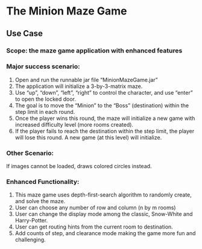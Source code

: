 # The Minion Maze Game
## Use Case

### Scope: the maze game application with enhanced features
### Major success scenario:
  1. Open and run the runnable jar file “MinionMazeGame.jar”
  2. The application will initialize a 3-by-3-matrix maze.
  3. Use “up”, “down”, “left”, “right” to control the character, and use “enter” to open the locked door.
  4. The goal is to move the “Minion” to the “Boss” (destination) within the step limit in each round.
  5. Once the player wins this round, the maze will initialize a new game with increased difficulty level (more rooms created).
  6. If the player fails to reach the destination within the step limit, the player will lose this round. A new game (at this level) will initialize.
### Other Scenario:
  If images cannot be loaded, draws colored circles instead.
### Enhanced Functionality:
  1. This maze game uses depth-first-search algorithm to randomly create, and solve the maze.
  2. User can choose any number of row and column (n by m rooms)
  3. User can change the display mode among the classic, Snow-White and Harry-Potter.
  4. User can get routing hints from the current room to destination.
  5. Add counts of step, and clearance mode making the game more fun and challenging.
